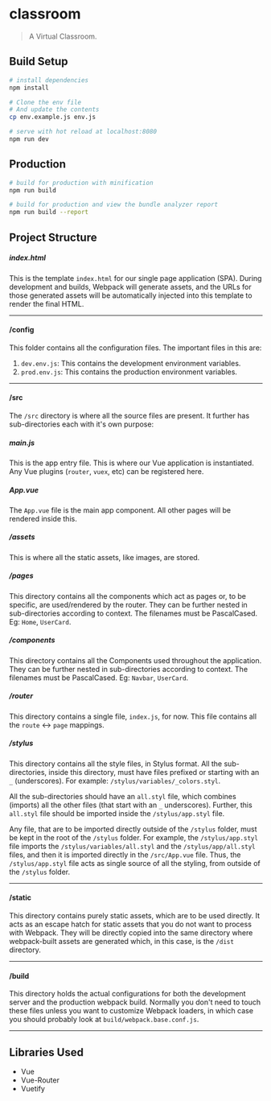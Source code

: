 # classroom

> A Virtual Classroom.

## Build Setup

``` bash
# install dependencies
npm install

# Clone the env file
# And update the contents
cp env.example.js env.js

# serve with hot reload at localhost:8080
npm run dev
```

## Production
```bash
# build for production with minification
npm run build

# build for production and view the bundle analyzer report
npm run build --report
```

## Project Structure

##### index.html
This is the template `index.html` for our single page application (SPA). During development and builds, Webpack will generate assets, and the URLs for those generated assets will be automatically injected into this template to render the final HTML.

-------------

#### /config
This folder contains all the configuration files. The important files in this are: 
1. `dev.env.js`: This contains the development environment variables.
1. `prod.env.js`: This contains the production environment variables.

-------------

#### /src
The `/src` directory is where all the source files are present. It further has sub-directories each with it's own purpose:

##### main.js
This is the app entry file. This is where our Vue application is instantiated. Any Vue plugins (`router`, `vuex`, etc) can be registered here.

##### App.vue
The `App.vue` file is the main app component. All other pages will be rendered inside this.

##### /assets
This is where all the static assets, like images, are stored.

##### /pages
This directory contains all the components which act as pages or, to be specific, are used/rendered by the router. They can be further nested in sub-directories according to context. The filenames must be PascalCased. Eg: `Home`, `UserCard`.

##### /components
This directory contains all the Components used throughout the application. They can be further nested in sub-directories according to context. The filenames must be PascalCased. Eg: `Navbar`, `UserCard`.

##### /router
This directory contains a single file, `index.js`, for now. This file contains all the `route` <-> `page` mappings.

##### /stylus
This directory contains all the style files, in Stylus format. All the sub-directories, inside this directory, must have files prefixed or starting with an `_` (underscores). For example: `/stylus/variables/_colors.styl`. 

All the sub-directories should have an `all.styl` file, which combines (imports) all the other files (that start with an `_` underscores). Further, this `all.styl` file should be imported inside the `/stylus/app.styl` file. 

Any file, that are to be imported directly outside of the `/stylus` folder, must be kept in the root of the `/stylus` folder. For example, the `/stylus/app.styl` file imports the `/stylus/variables/all.styl` and the `/stylus/app/all.styl` files, and then it is imported directly in the `/src/App.vue` file. Thus, the `/stylus/app.styl` file acts as single source of all the styling, from outside of the `/stylus` folder.  

-------------

#### /static
This directory contains purely static assets, which are to be used directly. It acts as an escape hatch for static assets that you do not want to process with Webpack. They will be directly copied into the same directory where webpack-built assets are generated which, in this case, is the `/dist` directory.

-------------

#### /build
This directory holds the actual configurations for both the development server and the production webpack build. Normally you don't need to touch these files unless you want to customize Webpack loaders, in which case you should probably look at `build/webpack.base.conf.js`.

-------------

## Libraries Used
- Vue
- Vue-Router
- Vuetify

